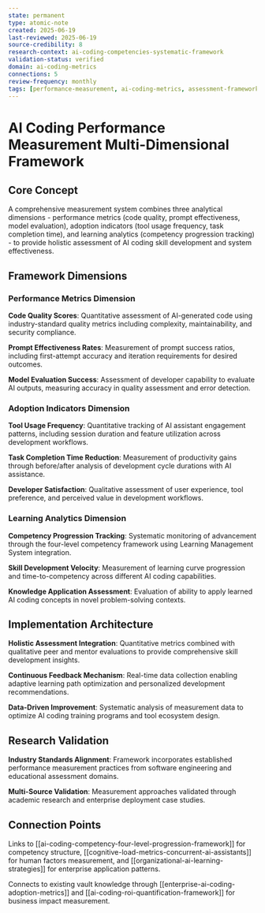 ```yaml
---
state: permanent
type: atomic-note
created: 2025-06-19
last-reviewed: 2025-06-19
source-credibility: 8
research-context: ai-coding-competencies-systematic-framework
validation-status: verified
domain: ai-coding-metrics
connections: 5
review-frequency: monthly
tags: [performance-measurement, ai-coding-metrics, assessment-framework, learning-analytics]
---
```


# AI Coding Performance Measurement Multi-Dimensional Framework

## Core Concept

A comprehensive measurement system combines three analytical dimensions - performance metrics (code quality, prompt effectiveness, model evaluation), adoption indicators (tool usage frequency, task completion time), and learning analytics (competency progression tracking) - to provide holistic assessment of AI coding skill development and system effectiveness.

## Framework Dimensions

### Performance Metrics Dimension
**Code Quality Scores**: Quantitative assessment of AI-generated code using industry-standard quality metrics including complexity, maintainability, and security compliance.

**Prompt Effectiveness Rates**: Measurement of prompt success ratios, including first-attempt accuracy and iteration requirements for desired outcomes.

**Model Evaluation Success**: Assessment of developer capability to evaluate AI outputs, measuring accuracy in quality assessment and error detection.

### Adoption Indicators Dimension
**Tool Usage Frequency**: Quantitative tracking of AI assistant engagement patterns, including session duration and feature utilization across development workflows.

**Task Completion Time Reduction**: Measurement of productivity gains through before/after analysis of development cycle durations with AI assistance.

**Developer Satisfaction**: Qualitative assessment of user experience, tool preference, and perceived value in development workflows.

### Learning Analytics Dimension
**Competency Progression Tracking**: Systematic monitoring of advancement through the four-level competency framework using Learning Management System integration.

**Skill Development Velocity**: Measurement of learning curve progression and time-to-competency across different AI coding capabilities.

**Knowledge Application Assessment**: Evaluation of ability to apply learned AI coding concepts in novel problem-solving contexts.

## Implementation Architecture

**Holistic Assessment Integration**: Quantitative metrics combined with qualitative peer and mentor evaluations to provide comprehensive skill development insights.

**Continuous Feedback Mechanism**: Real-time data collection enabling adaptive learning path optimization and personalized development recommendations.

**Data-Driven Improvement**: Systematic analysis of measurement data to optimize AI coding training programs and tool ecosystem design.

## Research Validation

**Industry Standards Alignment**: Framework incorporates established performance measurement practices from software engineering and educational assessment domains.

**Multi-Source Validation**: Measurement approaches validated through academic research and enterprise deployment case studies.

## Connection Points

Links to [[ai-coding-competency-four-level-progression-framework]] for competency structure, [[cognitive-load-metrics-concurrent-ai-assistants]] for human factors measurement, and [[organizational-ai-learning-strategies]] for enterprise application patterns.

Connects to existing vault knowledge through [[enterprise-ai-coding-adoption-metrics]] and [[ai-coding-roi-quantification-framework]] for business impact measurement.